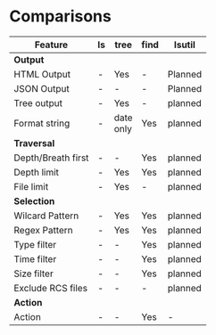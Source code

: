 # Comparisons


| Feature            | ls           | tree | find | lsutil  |
| ------------------ | ------------ | ---- | ---- | ------- |
| **Output**         |              |      |      |         |
| HTML Output        | -            | Yes  | -    | Planned   |
| JSON Output        | -            | -    | -    | Planned   |
| Tree output        | -            | Yes  | -    | planned |
| Format string      | -            | date<br>only | Yes  | planned |
| **Traversal**      |              |      |      |         |
| Depth/Breath first | -            | -    | Yes  | planned |
| Depth limit        | -            | Yes  | Yes  | planned |
| File limit         | -            | Yes  | -    | planned |
| **Selection**      |              |      |      |         |
| Wilcard Pattern    | -            | Yes  | Yes  | planned |
| Regex Pattern      | -            | Yes  | Yes  | planned |
| Type filter        | -            | -    | Yes  | planned |
| Time filter        | -            | -    | Yes  | planned |
| Size filter        | -            | -    | Yes  | planned |
| Exclude RCS files  | -            | -    | -    | planned |
| **Action**         |              |      |      |         |
| Action             | -            | -    | Yes  | -       |



